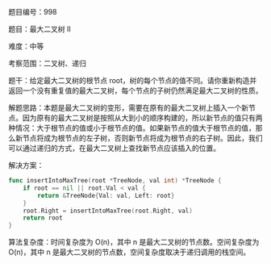 题目编号：998

题目：最大二叉树 II

难度：中等

考察范围：二叉树、递归

题干：给定最大二叉树的根节点 root，树的每个节点的值不同。请你重新构造并返回一个没有重复值的最大二叉树，每个节点的子树仍然满足最大二叉树的性质。 

解题思路：本题是最大二叉树的变形，需要在原有的最大二叉树上插入一个新节点。因为原有的最大二叉树是按照从大到小的顺序构建的，所以新节点的值只有两种情况：大于根节点的值或小于根节点的值。如果新节点的值大于根节点的值，那么新节点将成为根节点的左子树，否则新节点将成为根节点的右子树。因此，我们可以通过递归的方式，在最大二叉树上查找新节点应该插入的位置。

解决方案：

```go
func insertIntoMaxTree(root *TreeNode, val int) *TreeNode {
    if root == nil || root.Val < val {
        return &TreeNode{Val: val, Left: root}
    }
    root.Right = insertIntoMaxTree(root.Right, val)
    return root
}
```

算法复杂度：时间复杂度为 O(n)，其中 n 是最大二叉树的节点数。空间复杂度为 O(n)，其中 n 是最大二叉树的节点数，空间复杂度取决于递归调用的栈空间。